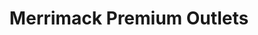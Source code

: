 ---
title: "Merrimack Premium Outlets"
url: /merrimack/merrimack-premium-outlets/
shop: Einkaufszentrum
---